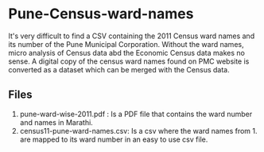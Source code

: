 # Pune-Census-ward-names
It's very difficult to find a CSV containing the 2011 Census ward names and its number of the Pune Municipal Corporation. Without the ward names, micro analysis of Census data abd the Economic Census data makes no sense. A digital copy of the census ward names found on PMC website is converted as a dataset which can be merged with the Census data.

## Files

1. pune-ward-wise-2011.pdf : Is a PDF file that contains the ward number and names in Marathi.
2. census11-pune-ward-names.csv: Is a csv where the ward names from 1. are mapped to its ward number in an easy to use csv file.
   
